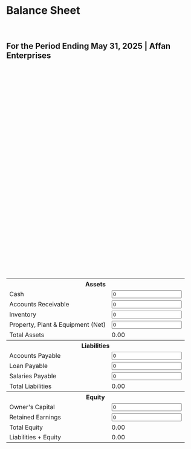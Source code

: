 <!DOCTYPE html>

<html lang="en">

<head>

    <meta charset="UTF-8">

    <meta name="viewport" content="width=device-width, initial-scale=1.0">

    <title>Balance Sheet - Affan Enterprises</title>

    <style>

        body {

            font-family: 'Segoe UI', Tahoma, Geneva, Verdana, sans-serif;

            padding: 20px;

            background: linear-gradient(135deg, #f0f4f8 0%, #d9e2ec 100%); /* Soft gradient background */

            display: flex;

            flex-direction: column;

            align-items: center; /* Center horizontally */

            justify-content: center; /* Center vertically */

            min-height: 100vh;

            color: #333;

            overflow-x: hidden; /* Prevent horizontal scroll on animations */

        }

        h1, h2 {

            text-align: center;

            color: #2c3e50;

            margin-bottom: 10px;

        }

        h1 {

            font-size: 2.5em;

            font-weight: 600;

        }

        h2 {

            font-size: 1.5em;

            font-weight: 400;

            color: #555;

        }

        table {

            width: 80%; /* Increased width for better readability */

            max-width: 700px; /* Max width to prevent stretching on large screens */

            margin: 30px auto; /* Center table */

            border-collapse: separate; /* Use separate for rounded corners on cells */

            border-spacing: 0;

            background: #ffffff;

            border-radius: 12px; /* More rounded corners */

            box-shadow: 0 10px 30px rgba(0, 0, 0, 0.1); /* Softer, larger shadow */

            overflow: hidden; /* Ensures rounded corners apply to content */

            opacity: 0; /* Start hidden for animation */

            animation: fadeInScale 0.8s ease-out forwards; /* Table animation */

        }

        th, td {

            border: 1px solid #e0e6ed; /* Lighter border */

            padding: 15px 20px; /* More padding */

            text-align: left;

            transition: background-color 0.3s ease;

        }

        th {

            background: #e9eff6; /* Lighter header background */

            color: #34495e;

            font-weight: 600;

            font-size: 1.1em;

            position: sticky;

            top: 0;

            z-index: 1;

        }

        tr:hover td {

            background-color: #f8fbfd; /* Subtle hover effect */

        }

        input {

            width: calc(100% - 2px); /* Adjust for border */

            padding: 8px;

            border: 1px solid #cdd5df; /* Soft border for inputs */

            background: #fdfefe;

            font-size: 1em;

            border-radius: 6px; /* Rounded input fields */

            box-sizing: border-box; /* Include padding and border in width */

            transition: border-color 0.3s ease, box-shadow 0.3s ease;

        }

        input:focus {

            outline: none;

            border-color: #4a90e2; /* Highlight on focus */

            box-shadow: 0 0 0 3px rgba(74, 144, 226, 0.2);

        }

      .total {

            font-weight: bold;

            background: #e0f7fa; /* Light blue for totals */

            color: #00796b; /* Darker text for contrast */

            font-size: 1.1em;

        }

      .total-final {

            background: #c8e6c9; /* Light green for final balance */

            color: #2e7d32;

            font-size: 1.2em;

        }

        /* Specific rounded corners for table headers/footers */

        table tr:first-child th:first-child { border-top-left-radius: 12px; }

        table tr:first-child th:last-child { border-top-right-radius: 12px; }

        table tr:last-child td:first-child { border-bottom-left-radius: 12px; }

        table tr:last-child td:last-child { border-bottom-right-radius: 12px; }



        /* Animations */

        @keyframes fadeInScale {

            from { opacity: 0; transform: scale(0.95); }

            to { opacity: 1; transform: scale(1); }

        }



        @keyframes slideInFromLeft {

            from { opacity: 0; transform: translateX(-20px); }

            to { opacity: 1; transform: translateX(0); }

        }



       .animated-row {

            opacity: 0;

            animation: slideInFromLeft 0.5s ease-out forwards;

        }

       .animated-row:nth-child(1) { animation-delay: 0.1s; }

       .animated-row:nth-child(2) { animation-delay: 0.2s; }

       .animated-row:nth-child(3) { animation-delay: 0.3s; }

       .animated-row:nth-child(4) { animation-delay: 0.4s; }

       .animated-row:nth-child(5) { animation-delay: 0.5s; }

       .animated-row:nth-child(6) { animation-delay: 0.6s; }

       .animated-row:nth-child(7) { animation-delay: 0.7s; }

       .animated-row:nth-child(8) { animation-delay: 0.8s; }

       .animated-row:nth-child(9) { animation-delay: 0.9s; }

       .animated-row:nth-child(10) { animation-delay: 1.0s; }

       .animated-row:nth-child(11) { animation-delay: 1.1s; }

       .animated-row:nth-child(12) { animation-delay: 1.2s; }

       .animated-row:nth-child(13) { animation-delay: 1.3s; }

       .animated-row:nth-child(14) { animation-delay: 1.4s; }

       .animated-row:nth-child(15) { animation-delay: 1.5s; }

    </style>

</head>

<body>



    <h1>Balance Sheet</h1>

    <h2>For the Period Ending May 31, 2025 | Affan Enterprises</h2>



    <table>

        <tr class="animated-row"><th colspan="2">Assets</th></tr>

        <tr class="animated-row"><td>Cash</td><td><input type="number" value="0" class="asset" oninput="calculateTotals()"></td></tr>

        <tr class="animated-row"><td>Accounts Receivable</td><td><input type="number" value="0" class="asset" oninput="calculateTotals()"></td></tr>

        <tr class="animated-row"><td>Inventory</td><td><input type="number" value="0" class="asset" oninput="calculateTotals()"></td></tr>

        <tr class="animated-row"><td>Property, Plant & Equipment (Net)</td><td><input type="number" value="0" class="asset" oninput="calculateTotals()"></td></tr>

        <tr class="animated-row"><td class="total">Total Assets</td><td class="total" id="totalAssets">0.00</td></tr>



        <tr class="animated-row"><th colspan="2">Liabilities</th></tr>

        <tr class="animated-row"><td>Accounts Payable</td><td><input type="number" value="0" class="liability" oninput="calculateTotals()"></td></tr>

        <tr class="animated-row"><td>Loan Payable</td><td><input type="number" value="0" class="liability" oninput="calculateTotals()"></td></tr>

        <tr class="animated-row"><td>Salaries Payable</td><td><input type="number" value="0" class="liability" oninput="calculateTotals()"></td></tr>

        <tr class="animated-row"><td class="total">Total Liabilities</td><td class="total" id="totalLiabilities">0.00</td></tr>



        <tr class="animated-row"><th colspan="2">Equity</th></tr>

        <tr class="animated-row"><td>Owner's Capital</td><td><input type="number" value="0" class="equity" oninput="calculateTotals()"></td></tr>

        <tr class="animated-row"><td>Retained Earnings</td><td><input type="number" value="0" class="equity" oninput="calculateTotals()"></td></tr>

        <tr class="animated-row"><td class="total">Total Equity</td><td class="total" id="totalEquity">0.00</td></tr>



        <tr class="animated-row"><td class="total total-final">Liabilities + Equity</td><td class="total total-final" id="liabEquity">0.00</td></tr>

    </table>



    <script>

        function calculateTotals() {

            let assetTotal = sumValues('.asset');

            let liabilityTotal = sumValues('.liability');

            let equityTotal = sumValues('.equity');

            let totalLE = parseFloat(liabilityTotal) + parseFloat(equityTotal);



            document.getElementById('totalAssets').textContent = parseFloat(assetTotal).toFixed(2);

            document.getElementById('totalLiabilities').textContent = parseFloat(liabilityTotal).toFixed(2);

            document.getElementById('totalEquity').textContent = parseFloat(equityTotal).toFixed(2);

            document.getElementById('liabEquity').textContent = totalLE.toFixed(2);

        }



        function sumValues(selector) {

            const fields = document.querySelectorAll(selector);

            let total = 0;

            fields.forEach(field => {

                total += parseFloat(field.value) |

| 0;

            });

            return total.toFixed(2);

        }



        // Initialize totals on page load

        window.onload = calculateTotals;

    </script>

</body>

</html>
